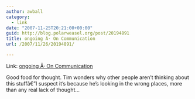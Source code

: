 ```yaml
---
author: awball
category:
  - link
date: "2007-11-25T20:21:00+00:00"
guid: http://blog.polarweasel.org/post/20194891
title: ongoing Â· On Communication
url: /2007/11/26/20194891/

---
```

Link: [ongoing Â· On Communication](http://www.tbray.org/ongoing/When/200x/2007/11/23/Communication)

Good food for thought. Tim wonders why other people aren’t thinking about this stuffâ€”I suspect it’s because he’s looking in the wrong places, more than any real lack of thought…
